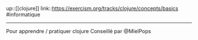 up::[[clojure]]
link::https://exercism.org/tracks/clojure/concepts/basics
#informatique

----
Pour apprendre / pratiquer clojure
Conseillé par @MielPops

